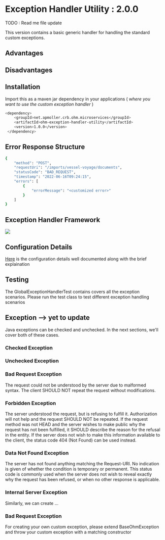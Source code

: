 # Exception Handler Utility : 2.0.0

TODO : Read me file update 

This version contains a basic generic handler for handling the standard custom exceptions.

## Advantages

## Disadvantages

## Installation

Import this as a maven jar dependency in your applications 
( _where you want to use the custom exception handler_ )
```bash
<dependency>
    <groupId>net.apmoller.crb.ohm.microservices</groupId>
    <artifactId>ohm-exception-handler-utility</artifactId>
    <version>1.0.0</version>
 </dependency>

```
## Error Response Structure

```bash
{
    "method": "POST",
    "requestUri": "/imports/vessel-voyage/documents",
    "statusCode": "BAD_REQUEST",
    "timestamp": "2022-06-16T09:24:15",
    "errors": [
        {
            "errorMessage": "<customized error>"
        }
    ]
}
```

## Exception Handler Framework

[![](https://mermaid.ink/img/pako:eNqVVk2T2jAM_SuenNlDr-lMZyjQXTrdPQCdXrg4iSAeHDu1FVi67H-v8rH5Ig4sJ6K89yRLspQ3L9QReL63NzyN2Wa-VYx-v4RF3_eX6nsmZLRUCGbHQ2APD9_YBV4RVGQvbKalhBCFViWreb7NXZKZBxII-czNAUwN3FZqazRC7Ruln_zIZ5JbWyjNdJJyp0LDL8ExN2v4m4EK74GvwQguxb9c_SOaFdhUKwsLhQLPrqieEFMnoj4YmKME_APBKo-pnemuWp2tilHBp0ihBhmCdeiVZJGkEhJQSNl-4SiO0CA6xCvZm_GwaWDR8NAVkfO1U7kd7BBrsGT9U93uun4GPsMdOcxV764yaoIEFq8hpN374MhojSz59xM3sdGnslFzYv14T6bbfe7KcdUpm-lqQxCL3OR-c6nLjEvJQp2AZahZzFUkwVxmmUWd1AeoBB6lDrisrU8luIxoBZgZZRkYow2jzslCMgALeHjIlUPyQ8KLl3krgnZ0fZe56rDDQTyp_rZg5rATCpp0FSqAlA0CcKU08taoG3CZX_5nwFhHRACVJW5oXb45R75UaYb1dGgsI5oNyBF810u_HdvJG07UmCyNQpxphSYf92YaHUUxVfspGin5gLdPsK_m3U1Gd3jfDi9vxA9OO1fV5Wy_HktUXrw1HSqzVfGGBAok1RM2VKEf2iS8arnr9THM7e7qm_DCYkcC4QPVuAaW69L11tG2Lfho4xYnGWyLklu1geNutjCPd2DGjmw7Zy1fhHmYFDZrFsVOSOkzKfYx7g2A-nqF7G2WklBgJ6GWNPb8UywQ-sTeSK54EVlvcwez24o0kBk4Au3jc-ioryZ5FeMMUupTH1bcgRKgDVf7K516v3z4pRUwYQOepVCHNZ4lsAh2PJNYMpRWMKENog_wcBIRxv6X9LUy-AGtxrw03sRLgO6ZiOi79y3X23oY007cej79rQS33la9EzRLI7qci0igNp6_49LCxOMZ6vVZhbWhRM0Fp-_opLK-_wdMsP0G)](https://mermaid.live/edit#pako:eNqVVk2T2jAM_SuenNlDr-lMZyjQXTrdPQCdXrg4iSAeHDu1FVi67H-v8rH5Ig4sJ6K89yRLspQ3L9QReL63NzyN2Wa-VYx-v4RF3_eX6nsmZLRUCGbHQ2APD9_YBV4RVGQvbKalhBCFViWreb7NXZKZBxII-czNAUwN3FZqazRC7Ruln_zIZ5JbWyjNdJJyp0LDL8ExN2v4m4EK74GvwQguxb9c_SOaFdhUKwsLhQLPrqieEFMnoj4YmKME_APBKo-pnemuWp2tilHBp0ihBhmCdeiVZJGkEhJQSNl-4SiO0CA6xCvZm_GwaWDR8NAVkfO1U7kd7BBrsGT9U93uun4GPsMdOcxV764yaoIEFq8hpN374MhojSz59xM3sdGnslFzYv14T6bbfe7KcdUpm-lqQxCL3OR-c6nLjEvJQp2AZahZzFUkwVxmmUWd1AeoBB6lDrisrU8luIxoBZgZZRkYow2jzslCMgALeHjIlUPyQ8KLl3krgnZ0fZe56rDDQTyp_rZg5rATCpp0FSqAlA0CcKU08taoG3CZX_5nwFhHRACVJW5oXb45R75UaYb1dGgsI5oNyBF810u_HdvJG07UmCyNQpxphSYf92YaHUUxVfspGin5gLdPsK_m3U1Gd3jfDi9vxA9OO1fV5Wy_HktUXrw1HSqzVfGGBAok1RM2VKEf2iS8arnr9THM7e7qm_DCYkcC4QPVuAaW69L11tG2Lfho4xYnGWyLklu1geNutjCPd2DGjmw7Zy1fhHmYFDZrFsVOSOkzKfYx7g2A-nqF7G2WklBgJ6GWNPb8UywQ-sTeSK54EVlvcwez24o0kBk4Au3jc-ioryZ5FeMMUupTH1bcgRKgDVf7K516v3z4pRUwYQOepVCHNZ4lsAh2PJNYMpRWMKENog_wcBIRxv6X9LUy-AGtxrw03sRLgO6ZiOi79y3X23oY007cej79rQS33la9EzRLI7qci0igNp6_49LCxOMZ6vVZhbWhRM0Fp-_opLK-_wdMsP0G)

## Configuration Details

[Here](https://github.com/KomalJayswal/Exception-Handler-Utlity/blob/version_1.0.0/Configurtion.md)
is the configuration details well documented along with the brief explaination
## Testing
The GlobalExceptionHandlerTest contains covers all the exception scenarios. Please run the test class to test different exception handling scenarios

## Exception --> yet to update

Java exceptions can be checked and unchecked. In the next sections, we'll cover both of these cases.

### Checked Exception

### Unchecked Exception

### Bad Request Exception

The request could not be understood by the server due to malformed syntax. The client SHOULD NOT repeat the
request without modifications.

### Forbidden Exception

The server understood the request, but is refusing to fulfill it. Authorization will not help and the request
SHOULD NOT be repeated. If the request method was not HEAD and the server wishes to make public why the
request has not been fulfilled, it SHOULD describe the reason for the refusal in the entity. If the server
does not wish to make this information available to the client, the status code 404 (Not Found) can be used
instead.

### Data Not Found Exception

The server has not found anything matching the Request-URI. No indication is given of whether the condition is
temporary or permanent. This status code is commonly used when the server does not wish to reveal exactly why the request has been refused, or when no other response is applicable.

### Internal Server Exception

Similarly, we can create ...

### Bad Request Exception
For creating your own custom exception, please extend BaseOhmException
and throw your custom exception with a matching constructor





